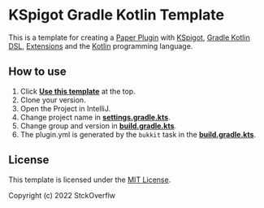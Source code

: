 # KSpigot Gradle Kotlin Template
This is a template for creating a [Paper Plugin](https://papermc.io) with [KSpigot](https://github.com/jakobkmar/kspigot), [Gradle Kotlin DSL](https://docs.gradle.org/current/userguide/kotlin_dsl.html), [Extensions](https://github.com/pcreatekt/extensions) and the [Kotlin](https://kotlinlang.org) programming language.

## How to use
1. Click [**Use this template**](../../generate) at the top.
2. Clone your version.
3. Open the Project in IntelliJ.
4. Change project name in [**settings.gradle.kts**](/settings.gradle.kts#L1).
5. Change group and version in [**build.gradle.kts**](/build.gradle.kts#L8-L9).
6. The plugin.yml is generated by the `bukkit` task in the [**build.gradle.kts**](/build.gradle.kts#L36-L52).

## License
This template is licensed under the [MIT License](https://choosealicense.com/licenses/mit/).

Copyright (c) 2022 StckOverflw
